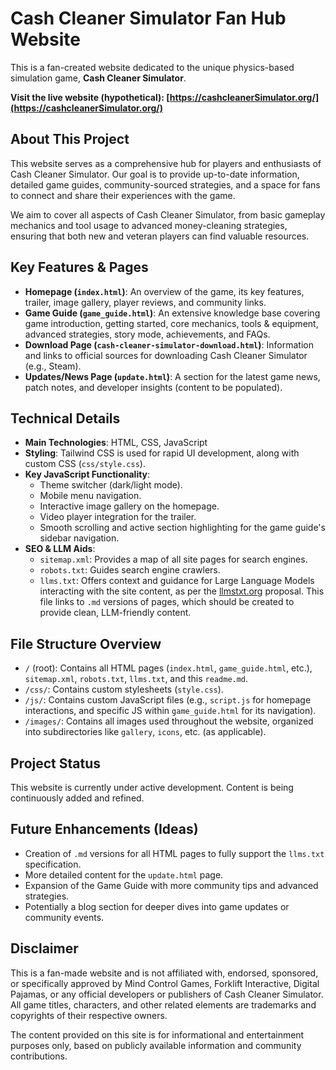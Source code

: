# Cash Cleaner Simulator Fan Hub Website

This is a fan-created website dedicated to the unique physics-based simulation game, **Cash Cleaner Simulator**.

**Visit the live website (hypothetical): [https://cashcleanerSimulator.org/](https://cashcleanerSimulator.org/)**

## About This Project

This website serves as a comprehensive hub for players and enthusiasts of Cash Cleaner Simulator. Our goal is to provide up-to-date information, detailed game guides, community-sourced strategies, and a space for fans to connect and share their experiences with the game.

We aim to cover all aspects of Cash Cleaner Simulator, from basic gameplay mechanics and tool usage to advanced money-cleaning strategies, ensuring that both new and veteran players can find valuable resources.

## Key Features & Pages

*   **Homepage (`index.html`)**: An overview of the game, its key features, trailer, image gallery, player reviews, and community links.
*   **Game Guide (`game_guide.html`)**: An extensive knowledge base covering game introduction, getting started, core mechanics, tools & equipment, advanced strategies, story mode, achievements, and FAQs.
*   **Download Page (`cash-cleaner-simulator-download.html`)**: Information and links to official sources for downloading Cash Cleaner Simulator (e.g., Steam).
*   **Updates/News Page (`update.html`)**: A section for the latest game news, patch notes, and developer insights (content to be populated).

## Technical Details

*   **Main Technologies**: HTML, CSS, JavaScript
*   **Styling**: Tailwind CSS is used for rapid UI development, along with custom CSS (`css/style.css`).
*   **Key JavaScript Functionality**:
    *   Theme switcher (dark/light mode).
    *   Mobile menu navigation.
    *   Interactive image gallery on the homepage.
    *   Video player integration for the trailer.
    *   Smooth scrolling and active section highlighting for the game guide's sidebar navigation.
*   **SEO & LLM Aids**:
    *   `sitemap.xml`: Provides a map of all site pages for search engines.
    *   `robots.txt`: Guides search engine crawlers.
    *   `llms.txt`: Offers context and guidance for Large Language Models interacting with the site content, as per the [llmstxt.org](https://llmstxt.org/) proposal. This file links to `.md` versions of pages, which should be created to provide clean, LLM-friendly content.

## File Structure Overview

*   `/` (root): Contains all HTML pages (`index.html`, `game_guide.html`, etc.), `sitemap.xml`, `robots.txt`, `llms.txt`, and this `readme.md`.
*   `/css/`: Contains custom stylesheets (`style.css`).
*   `/js/`: Contains custom JavaScript files (e.g., `script.js` for homepage interactions, and specific JS within `game_guide.html` for its navigation).
*   `/images/`: Contains all images used throughout the website, organized into subdirectories like `gallery`, `icons`, etc. (as applicable).

## Project Status

This website is currently under active development. Content is being continuously added and refined.

## Future Enhancements (Ideas)

*   Creation of `.md` versions for all HTML pages to fully support the `llms.txt` specification.
*   More detailed content for the `update.html` page.
*   Expansion of the Game Guide with more community tips and advanced strategies.
*   Potentially a blog section for deeper dives into game updates or community events.

## Disclaimer

This is a fan-made website and is not affiliated with, endorsed, sponsored, or specifically approved by Mind Control Games, Forklift Interactive, Digital Pajamas, or any official developers or publishers of Cash Cleaner Simulator. All game titles, characters, and other related elements are trademarks and copyrights of their respective owners.

The content provided on this site is for informational and entertainment purposes only, based on publicly available information and community contributions.